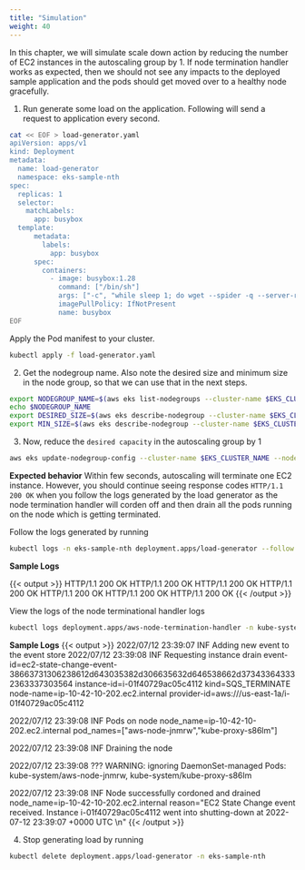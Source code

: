 ```yaml
---
title: "Simulation"
weight: 40
---
```


In this chapter, we will simulate scale down action by reducing the number of EC2 instances in the autoscaling group by 1. If node termination handler works as expected, then we should not see any impacts to the deployed sample application and the pods should get moved over to a healthy node gracefully.


1. Run generate some load on the application. Following will send a request to application every second.

```bash
cat << EOF > load-generator.yaml
apiVersion: apps/v1
kind: Deployment
metadata:
  name: load-generator
  namespace: eks-sample-nth
spec:
  replicas: 1
  selector:
    matchLabels:
      app: busybox
  template:
      metadata:
        labels:
          app: busybox
      spec:
        containers:
          - image: busybox:1.28
            command: ["/bin/sh"]
            args: ["-c", "while sleep 1; do wget --spider -q --server-response http://$NTH_LB 2>&1 | awk 'NR==1{print $2}'; done"]
            imagePullPolicy: IfNotPresent
            name: busybox
EOF
```

 Apply the Pod manifest to your cluster.

```bash
kubectl apply -f load-generator.yaml
```

2. Get the nodegroup name. Also note the desired size and minimum size in the node group, so that we can use that in the next steps.

```bash
export NODEGROUP_NAME=$(aws eks list-nodegroups --cluster-name $EKS_CLUSTER_NAME --query 'nodegroups[0]' --output text)
echo $NODEGROUP_NAME
export DESIRED_SIZE=$(aws eks describe-nodegroup --cluster-name $EKS_CLUSTER_NAME --nodegroup-name $NODEGROUP_NAME --output text --query nodegroup.scalingConfig.desiredSize)
export MIN_SIZE=$(aws eks describe-nodegroup --cluster-name $EKS_CLUSTER_NAME --nodegroup-name $NODEGROUP_NAME --output text --query nodegroup.scalingConfig.minSize)

```

3. Now, reduce the `desired capacity` in the autoscaling group by 1

```bash
aws eks update-nodegroup-config --cluster-name $EKS_CLUSTER_NAME --nodegroup-name $NODEGROUP_NAME --scaling-config minSize=$(($MIN_SIZE-1)),desiredSize=$(($DESIRED_SIZE-1))
```

**Expected behavior** Within few seconds, autoscaling will terminate one EC2 instance. However, you should continue seeing response codes `HTTP/1.1 200 OK` when you follow the logs generated by the load generator as the node termination handler will corden off and then drain all the pods running on the node which is getting terminated. 

Follow the logs generated by running

```bash test=false
kubectl logs -n eks-sample-nth deployment.apps/load-generator --follow
```

**Sample Logs**

{{< output >}}
  HTTP/1.1 200 OK
  HTTP/1.1 200 OK
  HTTP/1.1 200 OK
  HTTP/1.1 200 OK
  HTTP/1.1 200 OK
  HTTP/1.1 200 OK
  HTTP/1.1 200 OK
{{< /output >}}

View the logs of the node terminational handler logs 

```bash 
kubectl logs deployment.apps/aws-node-termination-handler -n kube-system
```

**Sample Logs**
{{< output >}}
2022/07/12 23:39:07 INF Adding new event to the event store 
2022/07/12 23:39:08 INF Requesting instance drain event-id=ec2-state-change-event-38663731306238612d643035382d306635632d646538662d373433643332363337303564 instance-id=i-01f40729ac05c4112 kind=SQS_TERMINATE node-name=ip-10-42-10-202.ec2.internal provider-id=aws:///us-east-1a/i-01f40729ac05c4112

2022/07/12 23:39:08 INF Pods on node node_name=ip-10-42-10-202.ec2.internal pod_names=["aws-node-jnmrw","kube-proxy-s86lm"]

2022/07/12 23:39:08 INF Draining the node

2022/07/12 23:39:08 ??? WARNING: ignoring DaemonSet-managed Pods: kube-system/aws-node-jnmrw, kube-system/kube-proxy-s86lm

2022/07/12 23:39:08 INF Node successfully cordoned and drained node_name=ip-10-42-10-202.ec2.internal reason="EC2 State Change event received. Instance i-01f40729ac05c4112 went into shutting-down at 2022-07-12 23:39:07 +0000 UTC \n"
{{< /output >}}

4. Stop generating load by running

```bash
kubectl delete deployment.apps/load-generator -n eks-sample-nth
```